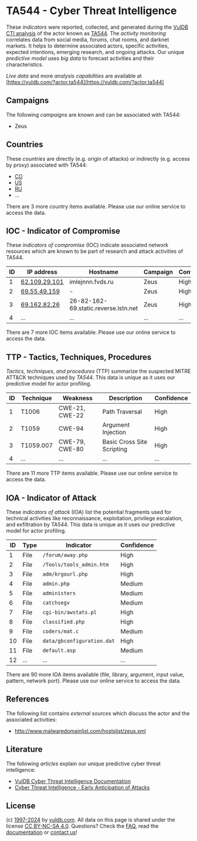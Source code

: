# TA544 - Cyber Threat Intelligence

These _indicators_ were reported, collected, and generated during the [VulDB CTI analysis](https://vuldb.com/?kb.cti) of the actor known as [TA544](https://vuldb.com/?actor.ta544). The _activity monitoring_ correlates data from social media, forums, chat rooms, and darknet markets. It helps to determine associated actors, specific activities, expected intentions, emerging research, and ongoing attacks. Our unique _predictive model_ uses _big data_ to forecast activities and their characteristics.

_Live data_ and more _analysis capabilities_ are available at [https://vuldb.com/?actor.ta544](https://vuldb.com/?actor.ta544)

## Campaigns

The following _campaigns_ are known and can be associated with TA544:

* Zeus

## Countries

These _countries_ are directly (e.g. origin of attacks) or indirectly (e.g. access by proxy) associated with TA544:

* [CO](https://vuldb.com/?country.co)
* [US](https://vuldb.com/?country.us)
* [RU](https://vuldb.com/?country.ru)
* ...

There are 3 more country items available. Please use our online service to access the data.

## IOC - Indicator of Compromise

These _indicators of compromise_ (IOC) indicate associated network resources which are known to be part of research and attack activities of TA544.

ID | IP address | Hostname | Campaign | Confidence
-- | ---------- | -------- | -------- | ----------
1 | [62.109.29.101](https://vuldb.com/?ip.62.109.29.101) | imlejnnn.fvds.ru | Zeus | High
2 | [69.55.49.159](https://vuldb.com/?ip.69.55.49.159) | - | Zeus | High
3 | [69.162.82.26](https://vuldb.com/?ip.69.162.82.26) | 26-82-162-69.static.reverse.lstn.net | Zeus | High
4 | ... | ... | ... | ...

There are 7 more IOC items available. Please use our online service to access the data.

## TTP - Tactics, Techniques, Procedures

_Tactics, techniques, and procedures_ (TTP) summarize the suspected MITRE ATT&CK techniques used by _TA544_. This data is unique as it uses our predictive model for actor profiling.

ID | Technique | Weakness | Description | Confidence
-- | --------- | -------- | ----------- | ----------
1 | T1006 | CWE-21, CWE-22 | Path Traversal | High
2 | T1059 | CWE-94 | Argument Injection | High
3 | T1059.007 | CWE-79, CWE-80 | Basic Cross Site Scripting | High
4 | ... | ... | ... | ...

There are 11 more TTP items available. Please use our online service to access the data.

## IOA - Indicator of Attack

These _indicators of attack_ (IOA) list the potential fragments used for technical activities like reconnaissance, exploitation, privilege escalation, and exfiltration by TA544. This data is unique as it uses our predictive model for actor profiling.

ID | Type | Indicator | Confidence
-- | ---- | --------- | ----------
1 | File | `/forum/away.php` | High
2 | File | `/Tools/tools_admin.htm` | High
3 | File | `adm/krgourl.php` | High
4 | File | `admin.php` | Medium
5 | File | `administers` | Medium
6 | File | `catchsegv` | Medium
7 | File | `cgi-bin/awstats.pl` | High
8 | File | `classified.php` | High
9 | File | `coders/mat.c` | Medium
10 | File | `data/gbconfiguration.dat` | High
11 | File | `default.asp` | Medium
12 | ... | ... | ...

There are 90 more IOA items available (file, library, argument, input value, pattern, network port). Please use our online service to access the data.

## References

The following list contains _external sources_ which discuss the actor and the associated activities:

* http://www.malwaredomainlist.com/hostslist/zeus.xml

## Literature

The following _articles_ explain our unique predictive cyber threat intelligence:

* [VulDB Cyber Threat Intelligence Documentation](https://vuldb.com/?kb.cti)
* [Cyber Threat Intelligence - Early Anticipation of Attacks](https://www.scip.ch/en/?labs.20201022)

## License

(c) [1997-2024](https://vuldb.com/?kb.changelog) by [vuldb.com](https://vuldb.com/?kb.about). All data on this page is shared under the license [CC BY-NC-SA 4.0](https://creativecommons.org/licenses/by-nc-sa/4.0/). Questions? Check the [FAQ](https://vuldb.com/?kb.faq), read the [documentation](https://vuldb.com/?kb) or [contact us](https://vuldb.com/?contact)!
